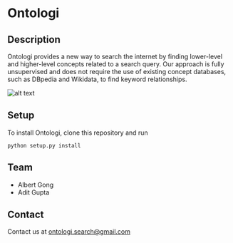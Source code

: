 # Ontologi

## Description
Ontologi provides a new way to search the internet by finding lower-level and higher-level concepts related to a search query. Our approach is fully unsupervised and does not require the use of existing concept databases, such as DBpedia and Wikidata, to find keyword relationships.

![alt text](https://github.com/aditgupta1/Ontologi/blob/master/screenshots/Annotation%202020-05-01%20004342.png?raw=true)

## Setup
To install Ontologi, clone this repository and run 

```python setup.py install```

## Team
- Albert Gong
- Adit Gupta

## Contact 
Contact us at ontologi.search@gmail.com

